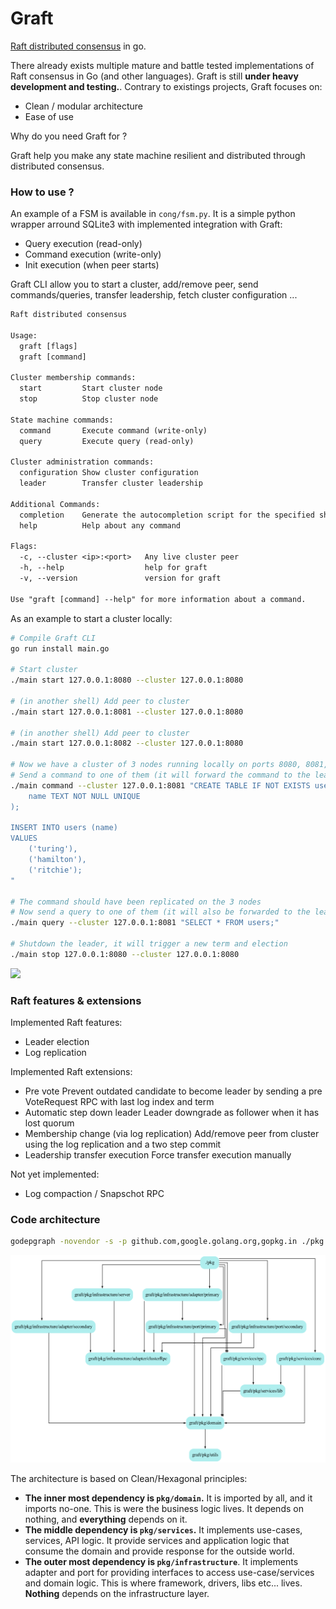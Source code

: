 # Graft

[Raft distributed consensus](https://raft.github.io/raft.pdf) in go.

There already exists multiple mature and battle tested implementations of Raft consensus in Go (and other languages).
Graft is still **under heavy development and testing.**. Contrary to existings projects, Graft focuses on:
- Clean / modular architecture
- Ease of use

Why do you need Graft for ?

Graft help you make any state machine resilient and distributed through distributed consensus.

### How to use ?

An example of a FSM is available in `cong/fsm.py`. It is a simple python wrapper arround SQLite3 with implemented
integration with Graft:
- Query execution (read-only)
- Command execution (write-only)
- Init execution (when peer starts)

Graft CLI allow you to start a cluster, add/remove peer, send commands/queries, transfer leadership, fetch cluster configuration ...

```txt
Raft distributed consensus

Usage:
  graft [flags]
  graft [command]

Cluster membership commands:
  start         Start cluster node
  stop          Stop cluster node

State machine commands:
  command       Execute command (write-only)
  query         Execute query (read-only)

Cluster administration commands:
  configuration Show cluster configuration
  leader        Transfer cluster leadership

Additional Commands:
  completion    Generate the autocompletion script for the specified shell
  help          Help about any command

Flags:
  -c, --cluster <ip>:<port>   Any live cluster peer
  -h, --help                  help for graft
  -v, --version               version for graft

Use "graft [command] --help" for more information about a command.
```

As an example to start a cluster locally:
```sh
# Compile Graft CLI
go run install main.go

# Start cluster
./main start 127.0.0.1:8080 --cluster 127.0.0.1:8080

# (in another shell) Add peer to cluster
./main start 127.0.0.1:8081 --cluster 127.0.0.1:8080

# (in another shell) Add peer to cluster
./main start 127.0.0.1:8082 --cluster 127.0.0.1:8080

# Now we have a cluster of 3 nodes running locally on ports 8080, 8081, 8082
# Send a command to one of them (it will forward the command to the leader anyways)
./main command --cluster 127.0.0.1:8081 "CREATE TABLE IF NOT EXISTS users (
    name TEXT NOT NULL UNIQUE
);

INSERT INTO users (name)
VALUES
    ('turing'),
    ('hamilton'),
    ('ritchie');
"

# The command should have been replicated on the 3 nodes
# Now send a query to one of them (it will also be forwarded to the leader)
./main query --cluster 127.0.0.1:8081 "SELECT * FROM users;"

# Shutdown the leader, it will trigger a new term and election
./main stop 127.0.0.1:8080 --cluster 127.0.0.1:8080
```

![](docs/demo.gif)


### Raft features & extensions

Implemented Raft features:
- Leader election
- Log replication

Implemented Raft extensions:
- Pre vote
    Prevent outdated candidate to become leader by sending a pre VoteRequest RPC with last log index and term
- Automatic step down leader
    Leader downgrade as follower when it has lost quorum
- Membership change (via log replication)
    Add/remove peer from cluster using the log replication and a two step commit
- Leadership transfer execution
    Force transfer execution manually

Not yet implemented:
- Log compaction / Snapschot RPC


### Code architecture

```sh
godepgraph -novendor -s -p github.com,google.golang.org,gopkg.in ./pkg | dot -Tpng -o graft.png
```

![deps](docs/dependencies.png)


The architecture is based on Clean/Hexagonal principles:
- **The inner most dependency is `pkg/domain`.** It is imported by all, and it imports no-one. This is were the business logic lives. It depends on nothing, and **everything** depends on it.
- **The middle dependency is `pkg/services`.** It implements use-cases, services, API logic. It provide services and application logic that consume the domain and provide response for the outside world.
- **The outer most dependency is `pkg/infrastructure`**. It implements adapter and port for providing interfaces to access use-case/services and domain logic. This is where framework, drivers, libs etc... lives. **Nothing** depends on the infrastructure layer.
